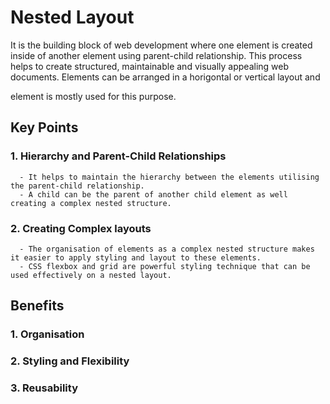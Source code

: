 # Nested Layout

It is the building block of web development where one element is created inside of another element using parent-child relationship. This process helps to create structured, maintainable and visually appealing web documents.
Elements can be arranged in a horigontal or vertical layout and <div> element is mostly used for this purpose.
## Key Points

### 1. Hierarchy and Parent-Child Relationships
      - It helps to maintain the hierarchy between the elements utilising the parent-child relationship.
      - A child can be the parent of another child element as well creating a complex nested structure.

### 2. Creating Complex layouts
      - The organisation of elements as a complex nested structure makes it easier to apply styling and layout to these elements.
      - CSS flexbox and grid are powerful styling technique that can be used effectively on a nested layout.

## Benefits

### 1. Organisation
### 2. Styling and Flexibility
### 3. Reusability

